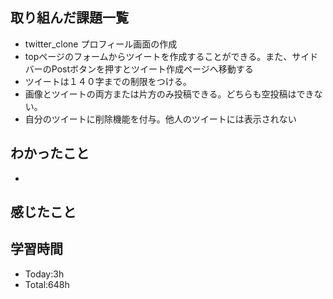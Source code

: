 ## 取り組んだ課題一覧
- twitter_clone プロフィール画面の作成
- topページのフォームからツイートを作成することができる。また、サイドバーのPostボタンを押すとツイート作成ページへ移動する
- ツイートは１４０字までの制限をつける。
- 画像とツイートの両方または片方のみ投稿できる。どちらも空投稿はできない。
- 自分のツイートに削除機能を付与。他人のツイートには表示されない
## わかったこと
- 
## 感じたこと

## 学習時間
- Today:3h
- Total:648h
